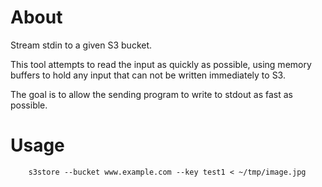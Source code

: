 # About

Stream stdin to a given S3 bucket.

This tool attempts to read the input as quickly as possible, using
memory buffers to hold any input that can not be written immediately
to S3.

The goal is to allow the sending program to write to stdout as fast as possible.


# Usage

```
    s3store --bucket www.example.com --key test1 < ~/tmp/image.jpg
```
